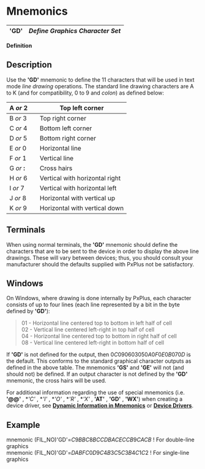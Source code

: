 # Mnemonics 

**'GD'** |  **_Define Graphics Character Set_**  
---|---  
  
**Definition**

##  Description

Use the **'GD'** mnemonic to define the 11 characters that will be used in text mode _line drawing_ operations. The standard line drawing characters are A to K (and for compatibility, 0 to 9 and _colon_) as defined below:

A _or_ 2 |  |  Top left corner  
---|---|---  
B _or_ 3 |  |  Top right corner  
C _or_ 4 |  |  Bottom left corner  
D _or_ 5 |  |  Bottom right corner  
E _or_ 0 |  |  Horizontal line  
F _or_ 1 |  |  Vertical line  
G _or_ **:** |  |  Cross hairs  
H _or_ 6 |  |  Vertical with horizontal right  
I _or_ 7 |  |  Vertical with horizontal left  
J _or_ 8 |  |  Horizontal with vertical up  
K _or_ 9 |  |  Horizontal with vertical down  
  
## Terminals

When using normal terminals, the **'GD'** mnemonic should define the characters that are to be sent to the device in order to display the above line drawings. These will vary between devices; thus, you should consult your manufacturer should the defaults supplied with PxPlus not be satisfactory.

## Windows

On Windows, where drawing is done internally by PxPlus, each character consists of up to four lines (each line represented by a bit in the byte defined by **'GD'**):

> $01$ - Horizontal line centered top to bottom in left half of cell  
>  $02$ - Vertical line centered left-right in top half of cell  
>  $04$ - Horizontal line centered top to bottom in right half of cell  
>  $08$ - Vertical line centered left-right in bottom half of cell

If **'GD'** is not defined for the output, then $0C090603050A0F0E0B070D$ is the default. This conforms to the standard graphical character outputs as defined in the above table. The mnemonics **'GS'** and **'GE'** will not (and should not) be defined. If an output character is not defined by the **'GD'** mnemonic, the cross hairs will be used.

For additional information regarding the use of special mnemonics (i.e. **'@@'** , **'*C'** , **'*I'** , **'*O'** , **'*R'** , **'*X'** , **'AT'** , **'GD'** , **'WX'**) when creating a device driver, see [**Dynamic Information in Mnemonics**](dynamic_information_in_mnemonics.md) or **[Device Drivers](../PxPlus%20User%20Guide/Appendix%20of%20Miscellaneous%20Topics/Device%20Drivers/Overview.md)**.

##  Example

mnemonic (FIL_NO)'GD'=$C9BBC8BCCDBACECCB9CACB$ ! For double-line graphics  
mnemonic (FIL_NO)'GD'=$DABFC0D9C4B3C5C3B4C1C2$ ! For single-line graphics
